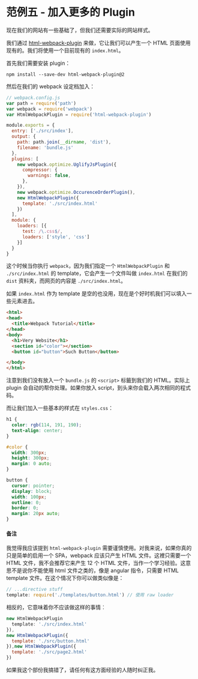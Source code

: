 # 范例五 - 加入更多的 Plugin

现在我们的网站有一些基础了，但我们还需要实际的网站样式。

我们通过 [html-webpack-plugin](https://github.com/ampedandwired/html-webpack-plugin) 来做，它让我们可以产生一个 HTML 页面使用现有的。我们将使用一个目前现有的 `index.html`。

首先我们需要安装 plugin：

    npm install --save-dev html-webpack-plugin@2

然后在我们的 webpack 设定档加入：

```javascript
// webpack.config.js
var path = require('path')
var webpack = require('webpack')
var HtmlWebpackPlugin = require('html-webpack-plugin')

module.exports = {
  entry: ['./src/index'],
  output: {
    path: path.join(__dirname, 'dist'),
    filename: 'bundle.js'
  },
  plugins: [
    new webpack.optimize.UglifyJsPlugin({
      compressor: {
        warnings: false,
      },
    }),
    new webpack.optimize.OccurenceOrderPlugin(),
    new HtmlWebpackPlugin({
      template: './src/index.html'
    })
  ],
  module: {
    loaders: [{
      test: /\.css$/,
      loaders: ['style', 'css']
    }]
  }
}
```

这个时候当你执行 `webpack`，因为我们指定一个 `HtmlWebpackPlugin` 和 `./src/index.html` 的 template，它会产生一个文件叫做 `index.html` 在我们的 `dist` 资料夹，而网页的内容是 `./src/index.html`。

如果 `index.html` 作为 template 是空的也没用，现在是个好时机我们可以填入一些元素进去。

```html
<html>
<head>
  <title>Webpack Tutorial</title>
</head>
<body>
  <h1>Very Website</h1>
  <section id="color"></section>
  <button id="button">Such Button</button>

</body>
</html>
```

注意到我们没有放入一个 `bundle.js` 的 `<script>` 标籤到我们的 HTML。实际上 plugin 会自动的帮你处理。如果你放入 script，到头来你会载入两次相同的程式码。

而让我们加入一些基本的样式在 `styles.css`：

```css
h1 {
  color: rgb(114, 191, 190);
  text-align: center;
}

#color {
  width: 300px;
  height: 300px;
  margin: 0 auto;
}

button {
  cursor: pointer;
  display: block;
  width: 100px;
  outline: 0;
  border: 0;
  margin: 20px auto;
}
```

#### 备注

我觉得我应该提到 `html-webpack-plugin` 需要谨慎使用。对我来说，如果你真的只是简单的启用一个 SPA，webpack 应该只产生 HTML 文件。这裡只需要一个 HTML 文件，我不会推荐它来产生 12 个 HTML 文件，当作一个学习经验。这意思不是说你不能使用 html 文件之类的，像是 angular 指令，只需要 HTML template 文件。在这个情况下你可以做类似像是：

```javascript
// ...directive stuff
template: require('./templates/button.html') // 使用 raw loader
```

相反的，它意味着你不应该做这样的事情︰

```javascript
new HtmlWebpackPlugin
  template: './src/index.html'
}),
new HtmlWebpackPlugin({
  template: './src/button.html'
}),new HtmlWebpackPlugin({
  template: './src/page2.html'
})
```

如果我这个部份我搞错了，请任何有这方面经验的人随时纠正我。

